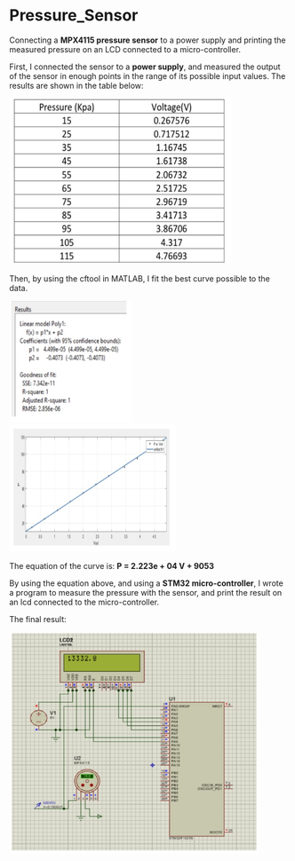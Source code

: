 # Pressure_Sensor
Connecting a **MPX4115 pressure sensor** to a power supply and printing the measured pressure on an LCD connected to a micro-controller.

First, I connected the sensor to a **power supply**, and measured the output of the sensor in enough points in the range of its possible input values. The results are shown in the table below:

<img src="images/IMG_4939.jpg" width="400" height="300">

Then, by using the cftool in MATLAB, I fit the best curve possible to the data. 

<img src="images/IMG_4940.jpg" width="220" height="220">

<img src="images/IMG_4941.jpg" width="300" height="230">

The equation of the curve is: **P = 2.223e + 04 V + 9053**

By using the equation above, and using a **STM32 micro-controller**, I wrote a program to measure the pressure with the sensor, and print the result on an lcd connected to the micro-controller.

The final result:

<img src="images/IMG_4942.jpg" width="450" height="400">
